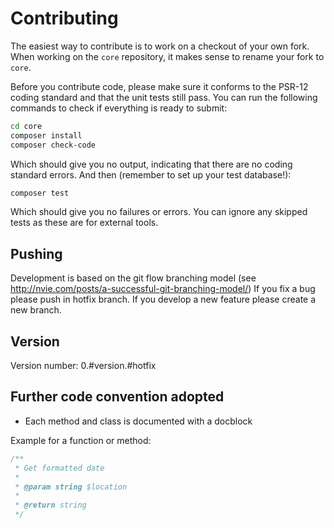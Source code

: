 # Contributing

The easiest way to contribute is to work on a checkout of your own fork.
When working on the `core` repository, it makes sense to rename your fork to `core`.

Before you contribute code, please make sure it conforms to the PSR-12 coding standard and that the unit tests still pass.
You can run the following commands to check if everything is ready to submit:

```bash
cd core
composer install
composer check-code
```

Which should give you no output, indicating that there are no coding standard errors.
And then (remember to set up your test database!):

```bash
composer test
```

Which should give you no failures or errors. You can ignore any skipped tests as these are for external tools.

## Pushing

Development is based on the git flow branching model (see http://nvie.com/posts/a-successful-git-branching-model/)
If you fix a bug please push in hotfix branch.
If you develop a new feature please create a new branch.

## Version

Version number: 0.#version.#hotfix

## Further code convention adopted

- Each method and class is documented with a docblock

Example for a function or method:
```php
/**
 * Get formatted date
 *
 * @param string $location
 *
 * @return string
 */
```

